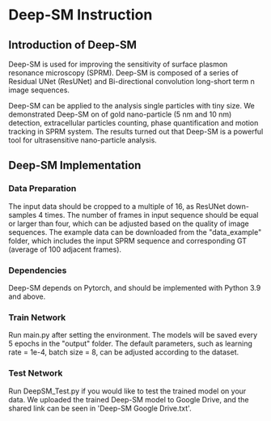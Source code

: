 # Deep-SM Instruction



## Introduction of Deep-SM
Deep-SM is used for improving the sensitivity of surface plasmon resonance microscopy (SPRM). Deep-SM is composed of a 
series of Residual UNet (ResUNet) and Bi-directional convolution long-short term n
image sequences.

Deep-SM can be applied to the analysis single particles with tiny size. We demonstrated Deep-SM on of gold nano-particle
 (5 nm and 10 nm) detection, extracellular particles counting, phase quantification and motion tracking in SPRM system. 
The results turned out that Deep-SM is a powerful tool for ultrasensitive nano-particle analysis.



## Deep-SM Implementation

### Data Preparation
The input data  should be cropped to a multiple of 16, as ResUNet down-samples 4 times. The number of frames in input
sequence should be equal or larger than four, which can be adjusted based on the quality of image sequences. The example 
data can be downloaded from the "data_example" folder, which includes the input SPRM sequence and corresponding GT
(average of 100 adjacent frames).

### Dependencies
Deep-SM depends on Pytorch, and should be implemented with Python 3.9 and above.

### Train Network
Run main.py after setting the environment. The models will be saved every 5 epochs in the "output" folder. The default 
parameters, such as learning rate = 1e-4, batch size = 8, can be adjusted according to the dataset.

### Test Network
Run DeepSM_Test.py if you would like to test the trained model on your data. We uploaded the trained Deep-SM model to 
Google Drive, and the shared link can be seen in 'Deep-SM Google Drive.txt'.
